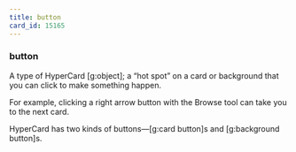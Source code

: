 ```yaml
---
title: button
card_id: 15165
---
```


### button

A type of HyperCard [g:object]; a “hot spot” on a card or background that you can click to make something happen. 

For example, clicking a right arrow button with the Browse tool can take you to the next card.

HyperCard has two kinds of buttons—[g:card button]s and [g:background button]s. 